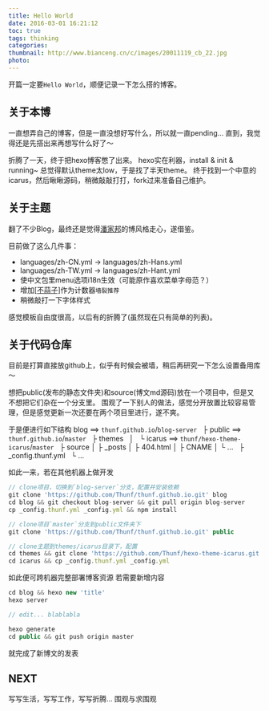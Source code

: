 ```yaml
---
title: Hello World
date: 2016-03-01 16:21:12
toc: true
tags: thinking
categories:
thumbnail: http://www.bianceng.cn/c/images/20011119_cb_22.jpg
photo:
---
```


开篇一定要`Hello World`，顺便记录一下怎么搭的博客。

<!-- more -->

## 关于本博 ##

一直想弄自己的博客，但是一直没想好写什么，所以就一直pending...
直到，我觉得还是先搭出来再想写什么好了～

折腾了一天，终于把hexo博客憋了出来。
hexo实在利器，install & init & running~
总觉得默认theme太low，于是找了半天theme。
终于找到一个中意的icarus，然后瞅瞅源码，稍微敲敲打打，fork过来准备自己维护。

## 关于主题 ##

翻了不少Blog，最终还是觉得[潘家邦][0]的博风格走心，遂借鉴。

目前做了这么几件事：
- languages/zh-CN.yml → languages/zh-Hans.yml
- languages/zh-TW.yml → languages/zh-Hant.yml
- 使中文包里menu选项i18n生效（可能原作喜欢菜单字母范？）
- 增加[[不蒜子]][1]作为计数器`墙裂推荐`
- 稍微敲打一下字体样式

感觉模板自由度很高，以后有的折腾了(虽然现在只有简单的列表)。

## 关于代码仓库 ##

目前是打算直接放github上，似乎有时候会被墙，稍后再研究一下怎么设置备用库～

想把public(发布的静态文件夹)和source(博文md源码)放在一个项目中，但是又不想把它们杂在一个分支里。
围观了一下别人的做法，感觉分开放置比较容易管理，但是感觉更新一次还要在两个项目里进行，遂不爽。

于是便进行如下结构
blog ==> `thunf.github.io`/`blog-server`
  ├ public ==> `thunf.github.io`/`master`
  ├ themes
  │   └ icarus ==> `thunf/hexo-theme-icarus`/`master`
  ├ source
  │   ├ _posts
  │   ├ 404.html
  │   ├ CNAME
  │   └ ...
  ├ _config.thunf.yml
  └ ...

如此一来，若在其他机器上做开发
```js
// clone项目，切换到`blog-server`分支，配置并安装依赖
git clone 'https://github.com/Thunf/thunf.github.io.git' blog
cd blog && git checkout blog-server && git pull origin blog-server
cp _config.thunf.yml _config.yml && npm install

// clone项目`master`分支到public文件夹下
git clone 'https://github.com/Thunf/thunf.github.io.git' public

// clone主题到themes/icarus目录下，配置
cd themes && git clone 'https://github.com/Thunf/hexo-theme-icarus.git' icarus
cd icarus && cp _config.thunf.yml _config.yml

```
如此便可跨机器完整部署博客资源
若需要新增内容
```js
cd blog && hexo new 'title'
hexo server

// edit... blablabla

hexo generate
cd public && git push origin master

```
就完成了新博文的发表


## NEXT ##

写写生活，写写工作，写写折腾... 围观与求围观




[0]: https://blog.jamespan.me/
[1]: http://service.ibruce.info/
